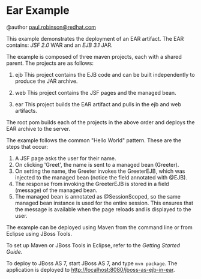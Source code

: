 Ear Example
===================

@author paul.robinson@redhat.com


This example demonstrates the deployment of an EAR artifact. The EAR contains: *JSF 2.0* WAR and an *EJB 3.1* JAR.

The example is composed of three maven projects, each with a shared parent. The projects are as follows:

1. ejb
This project contains the EJB code and can be built independently to produce the JAR archive.

2. web
This project contains the JSF pages and the managed bean.

3. ear
This project builds the EAR artifact and pulls in the ejb and web artifacts.

The root pom builds each of the projects in the above order and deploys the EAR archive to the server.


The example follows the common "Hello World" pattern. These are the steps that occur:

1. A JSF page asks the user for their name.
2. On clicking 'Greet', the name is sent to a managed bean (Greeter).
3. On setting the name, the Greeter invokes the GreeterEJB, which was injected to the managed bean (notice the field annotated with @EJB).
4. The response from invoking the GreeterEJB is stored in a field (message) of the managed bean.
5. The managed bean is annotated as @SessionScoped, so the same managed bean instance is used for the entire session. This ensures that the message is available when the page reloads and is
displayed to the user.

The example can be deployed using Maven from the command line or from Eclipse using JBoss Tools.

To set up Maven or JBoss Tools in Eclipse, refer to the _Getting Started Guide_.

To deploy to JBoss AS 7, start JBoss AS 7, and type `mvn package`.
The application is deployed to <http://localhost:8080/jboss-as-ejb-in-ear>.

